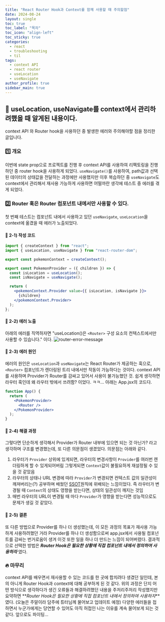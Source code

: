 ```yaml
---
title: "React Router Hook과 Context를 함께 사용할 때 주의할점"
date: 2024-08-24
layout: single
toc: true
toc_label: "목차"
toc_icon: "align-left"
toc_sticky: true
categories:
  - react
  - troubleshooting
  - til
tags:
  - context API
  - react router
  - useLocation
  - useNavigate
author_profile: true
sidebar_main: true
---
```


## :ledger: useLocation, useNavigate를 context에서 관리하려했을 때 알게된 내용이다.

context API 와 Router hook을 사용하던 중 발생한 에러와 주의해야할 점을 정리한 글입니다.

### :one: 개요

이번에 state prop으로 프로젝트를 진행 후 context API를 사용하여 리팩토링을 진행하던 중 router hook을 사용하게 되었다. `useNavigate()`를 사용하여, path값과 선택된 데이터의 상태값을 전달하는 과정에만 사용했지만 이후 복습하던 중 `useNavigate`도 context에서 관리해서 재사용 가능하게 사용하면 어떨까란 생각에 테스트 중 에러를 겪게 되었다.

### :two: Router 훅은 Router 컴포넌트 내에서만 사용할 수 있다.

첫 번째 테스트는 컴포넌트 내에서 사용하고 있던 `useNavigate`, `useLocation`을 context에 옮겼을 때 에러가 노출되었다.

#### :pushpin: 2-1) 작성 코드

```jsx
import { createContext } from "react";
import { useLocation, useNavigate } from "react-router-dom";

export const pokemonContext = createContext();

export const PokemonProvider = ({ children }) => {
  const isLocation = useLocation();
  const isNavigate = useNavigate();

  return (
    <pokemonContext.Provider value={{ isLocation, isNavigate }}>
      {children}
    </pokemonContext.Provider>
  );
};
```

#### :pushpin: 2-2) 에러 노출

아래의 에러를 직역하자면 "useLocation()은 `<Router>` 구성 요소의 컨텍스트에서만 사용할 수 있습니다." 이다.
![router-error-message](https://github.com/user-attachments/assets/bf63c955-bd26-412a-8352-4173aae8cc7f)

#### :pushpin: 2-3) 에러 원인

에러의 원인은 `useLocation`과 `useNavigate`는 React Router가 제공하는 훅으로, `<Router>` 컴포넌트가 렌더링된 트리 내에서만 작동이 가능하다는 것이다. context API를 사용하며 Provider가 Router를 감싸고 있어서 사용이 불가능했던 것. 쉽게 생각하면 라우터 훅인데 왜 라우터 밖에서 쓰려함? 이었다. ㅋㅋ... 아래는 App.jsx의 코드다.

```jsx
function App() {
  return (
    <PokemonProvider>
      <Router />
    </PokemonProvider>
  );
}
```

#### :pushpin: 2-4) 해결 과정

그렇다면 단순하게 생각해서 Provider가 Router 내부에 있으면 되는 것 아닌가? 라고 생각하며 구조를 변경했는데, 또 다른 의문점이 생겼었다. 의문점는 아래와 같다.

1. 라우터가 `Provider` 상위에 있게되면, 라우터의 변경사항이 `Provider`를 여러번 렌더링하게 할 수 있게되어버림 그렇게되면 `Context`값이 불필요하게 재설정될 수 있을 것 같았음
2. 라우터의 상태나 URL 변경에 따라 `Provider`가 변경되면 컨텍스트 값의 일관성이 깨져버리는(?) 공부하며 배웠던 [SSOT](https://rarrit.github.io/development/til/dev-ssot/)원칙에 위배되는 느낌이었다. 즉 라우터가 변경될 때 `Context`의 상태도 영향을 받는다면, 상태의 일관성이 깨지는 것임
3. 매번 라우터의 URL이 변경될 때 마다 `Provider`가 영향을 받는다면 성능적으로도 문제가 생길 것 같았다.

#### :pushpin: 2-5) 결론

또 다른 방법으로 Provider를 하나 더 생성했는데, 이 모든 과정의 목표가 재사용 가능하게 사용하려했던 거라 Provider를 하나 더 생성함으로써 app.jsx에서 사용될 컴포넌트를 감싸는 번거로움이 생겨 이것 또한 일을 하나 더 만드는 느낌이 되어버렸다. 결과적으로 선택한 방법은 **_Router Hook은 필요한 상황에 직접 컴포넌트 내에서 정의하여 사용하자_** 였다.

### :fire: 마무리

context API를 배우면서 재사용할 수 있는 코드를 한 곳에 합치려다 생겼던 일인데, 본의 아니게 Router Hook과 context에 대해 공부하게 된 것 같다. 위의 과정은 단지 어떤 방식으로 생각하다가 생긴 오류들과 해결하려했던 내용을 주저리주저리 작성했지만 요약하면 **_Router Hook은 필요한 상황에 직접 컴포넌트 내에서 정의하여 사용하자_**였다. (오늘은 주말이라 담주에 튜터님께 물어보고 업데이트 예정) 다양한 에러들을 접하면서 누군가에게는 당연할 수 있어도 아직 허접인 나는 이유를 계속 물어보게 되는 것 같다. 앞으로도 파이팅...
